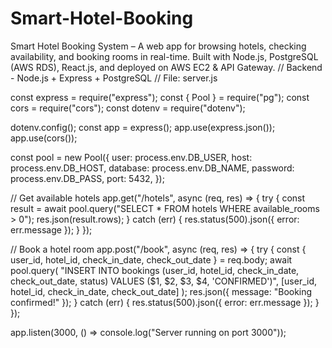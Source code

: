 # Smart-Hotel-Booking
Smart Hotel Booking System – A web app for browsing hotels, checking availability, and booking rooms in real-time. Built with Node.js, PostgreSQL (AWS RDS), React.js, and deployed on AWS EC2 &amp; API Gateway.
// Backend - Node.js + Express + PostgreSQL
// File: server.js

const express = require("express");
const { Pool } = require("pg");
const cors = require("cors");
const dotenv = require("dotenv");

dotenv.config();
const app = express();
app.use(express.json());
app.use(cors());

const pool = new Pool({
    user: process.env.DB_USER,
    host: process.env.DB_HOST,
    database: process.env.DB_NAME,
    password: process.env.DB_PASS,
    port: 5432,
});

// Get available hotels
app.get("/hotels", async (req, res) => {
    try {
        const result = await pool.query("SELECT * FROM hotels WHERE available_rooms > 0");
        res.json(result.rows);
    } catch (err) {
        res.status(500).json({ error: err.message });
    }
});

// Book a hotel room
app.post("/book", async (req, res) => {
    try {
        const { user_id, hotel_id, check_in_date, check_out_date } = req.body;
        await pool.query(
            "INSERT INTO bookings (user_id, hotel_id, check_in_date, check_out_date, status) VALUES ($1, $2, $3, $4, 'CONFIRMED')",
            [user_id, hotel_id, check_in_date, check_out_date]
        );
        res.json({ message: "Booking confirmed!" });
    } catch (err) {
        res.status(500).json({ error: err.message });
    }
});

app.listen(3000, () => console.log("Server running on port 3000"));
